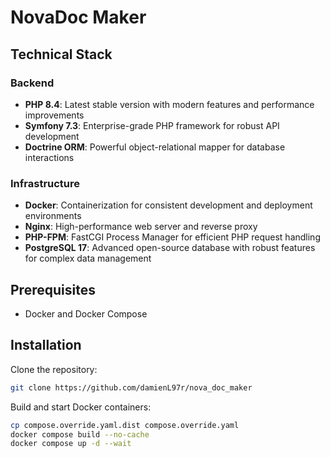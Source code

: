 # NovaDoc Maker


## Technical Stack

### Backend
- **PHP 8.4**: Latest stable version with modern features and performance improvements
- **Symfony 7.3**: Enterprise-grade PHP framework for robust API development
- **Doctrine ORM**: Powerful object-relational mapper for database interactions

### Infrastructure
- **Docker**: Containerization for consistent development and deployment environments
- **Nginx**: High-performance web server and reverse proxy
- **PHP-FPM**: FastCGI Process Manager for efficient PHP request handling
- **PostgreSQL 17**: Advanced open-source database with robust features for complex data management

## Prerequisites

- Docker and Docker Compose

## Installation

Clone the repository:
```bash
git clone https://github.com/damienL97r/nova_doc_maker
```


Build and start Docker containers:
```bash
cp compose.override.yaml.dist compose.override.yaml
docker compose build --no-cache
docker compose up -d --wait
```